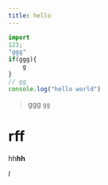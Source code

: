 ```yaml
---
title: hello
---
```


```javascript
import
123;
"ggg"
if(ggg){
    g
}
// gg
console.log("hello world")
```
> ggg
> `gg`

# rff

hh**hh**

_l_

